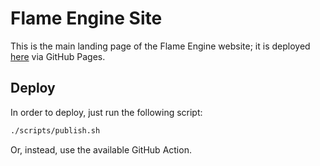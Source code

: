 # Flame Engine Site

This is the main landing page of the Flame Engine website; it is deployed [here](https://flame-engine.org) via GitHub Pages.

## Deploy

In order to deploy, just run the following script:

```bash
./scripts/publish.sh
```

Or, instead, use the available GitHub Action.
